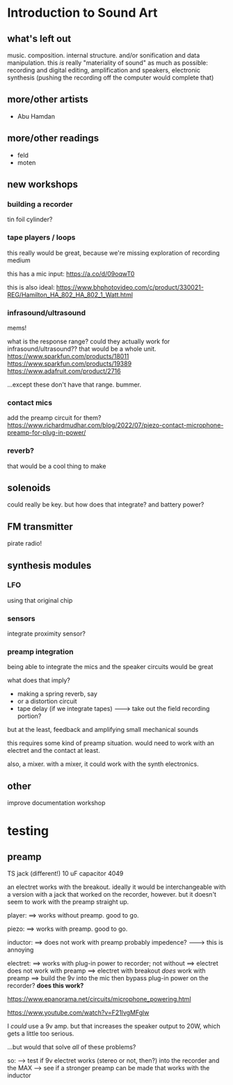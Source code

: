 # Introduction to Sound Art

## what's left out
music. composition. internal structure. and/or sonification and data manipulation. this _is_ really "materiality of sound" as much as possible: recording and digital editing, amplification and speakers, electronic synthesis (pushing the recording off the computer would complete that)

## more/other artists
- Abu Hamdan

## more/other readings
- feld
- moten


## new workshops

### building a recorder
tin foil cylinder?


### tape players / loops

this really would be great, because we're missing exploration of recording medium

this has a mic input:
https://a.co/d/09oqwT0

this is also ideal:
https://www.bhphotovideo.com/c/product/330021-REG/Hamilton_HA_802_HA_802_1_Watt.html


### infrasound/ultrasound

mems!

what is the response range? could they actually work for infrasound/ultrasound?? that would be a whole unit.
https://www.sparkfun.com/products/18011
https://www.sparkfun.com/products/19389
https://www.adafruit.com/product/2716

...except these don't have that range. bummer.


### contact mics
add the preamp circuit for them?
https://www.richardmudhar.com/blog/2022/07/piezo-contact-microphone-preamp-for-plug-in-power/



### reverb?
that would be a cool thing to make


## solenoids 
could really be key. but how does that integrate? and battery power?


## FM transmitter
pirate radio!



## synthesis modules

### LFO
using that original chip


### sensors
integrate proximity sensor?

### preamp integration

being able to integrate the mics and the speaker circuits would be great

what does that imply? 
- making a spring reverb, say
- or a distortion circuit
- tape delay (if we integrate tapes) ---> take out the field recording portion?

but at the least, feedback and amplifying small mechanical sounds

this requires some kind of preamp situation. would need to work with an electret and the contact at least.

also, a mixer. with a mixer, it could work with the synth electronics.





## other 
improve documentation workshop




# testing

## preamp

TS jack (different!)
10 uF capacitor
4049

an electret works with the breakout. ideally it would be interchangeable with a version with a jack that worked on the recorder, however. but it doesn't seem to work with the preamp straight up. 

player:
==> works without preamp. good to go.

piezo:
==> works with preamp. good to go.

inductor:
==> does not work with preamp 
probably impedence? ---> this is annoying

electret:
==> works with plug-in power to recorder; not without
==> electret does not work with preamp
==> electret with breakout _does_ work with preamp
==> build the 9v into the mic then bypass plug-in power on the recorder?
        **does this work?**


https://www.epanorama.net/circuits/microphone_powering.html

https://www.youtube.com/watch?v=F21lvgMFglw


I _could_ use a 9v amp. but that increases the speaker output to 20W, which gets a little too serious.

...but would that solve _all_ of these problems?


so:
--> test if 9v electret works (stereo or not, then?) into the recorder and the MAX
--> see if a stronger preamp can be made that works with the inductor



